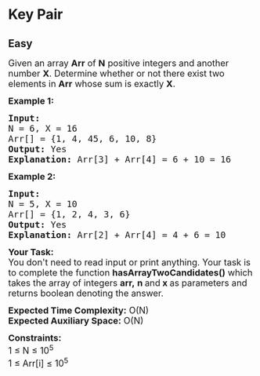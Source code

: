 # Key Pair
## Easy 
<div class="problem-statement">
                <p></p><p><span style="font-size:18px">Given an array <strong>Arr</strong> of <strong>N</strong> positive integers and another number <strong>X</strong>. Determine whether or not there exist two elements in <strong>Arr</strong> whose sum is exactly <strong>X</strong>.</span></p>

<p><span style="font-size:18px"><strong>Example 1:</strong></span></p>

<pre style="position: relative;"><span style="font-size:18px"><strong>Input:
</strong>N = 6, X = 16
Arr[] = {1, 4, 45, 6, 10, 8}
<strong>Output: </strong>Yes
<strong>Explanation:</strong> Arr[3] + Arr[4] = 6 + 10 = 16</span><div class="open_grepper_editor" title="Edit &amp; Save To Grepper"></div></pre>

<p><span style="font-size:18px"><strong>Example 2:</strong></span></p>

<pre style="position: relative;"><span style="font-size:18px"><strong>Input:
</strong>N = 5, X = 10
Arr[] = {1, 2, 4, 3, 6}
<strong>Output:</strong> Yes
<strong>Explanation:</strong>&nbsp;Arr[2] + Arr[4] = 4 + 6 = 10</span><div class="open_grepper_editor" title="Edit &amp; Save To Grepper"></div></pre>

<p><span style="font-size:18px"><strong>Your Task:</strong><br>
You don't need to read input or print anything. Your task is to complete the function&nbsp;<strong>hasArrayTwoCandidates</strong><strong>()</strong>&nbsp;which takes the&nbsp;array of&nbsp;integers&nbsp;<strong>arr,</strong>&nbsp;<strong>n </strong>and<strong> x</strong><strong>&nbsp;</strong>as parameters and returns boolean&nbsp;denoting the answer.</span></p>

<p><span style="font-size:18px"><strong>Expected Time Complexity:</strong>&nbsp;O(N)<br>
<strong>Expected Auxiliary Space:</strong>&nbsp;O(N)</span></p>

<p><span style="font-size:18px"><strong>Constraints:</strong><br>
1 ≤ N ≤ 10<sup>5</sup><br>
1 ≤ Arr[i] ≤ 10<sup>5</sup></span></p>

<p>&nbsp;</p>
 <p></p>
            </div>